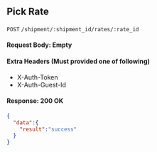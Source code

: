 ## Pick Rate

`POST` `/shipment/:shipment_id/rates/:rate_id`

#### Request Body: Empty

#### Extra Headers (Must provided one of following)

* X-Auth-Token
* X-Auth-Guest-Id

#### Response: 200 OK

```json
{
  "data":{
    "result":"success"
  }
}
```

